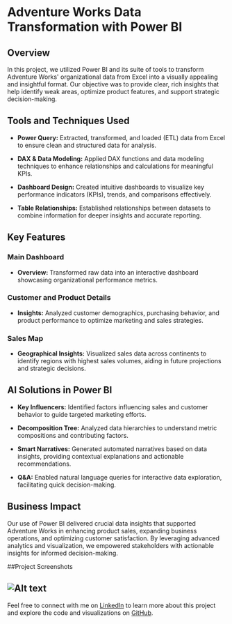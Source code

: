 # Adventure Works Data Transformation with Power BI

## Overview

In this project, we utilized Power BI and its suite of tools to transform Adventure Works' organizational data from Excel into a visually appealing and insightful format. Our objective was to provide clear, rich insights that help identify weak areas, optimize product features, and support strategic decision-making.

## Tools and Techniques Used

- **Power Query:** Extracted, transformed, and loaded (ETL) data from Excel to ensure clean and structured data for analysis.
  
- **DAX & Data Modeling:** Applied DAX functions and data modeling techniques to enhance relationships and calculations for meaningful KPIs.
  
- **Dashboard Design:** Created intuitive dashboards to visualize key performance indicators (KPIs), trends, and comparisons effectively.

- **Table Relationships:** Established relationships between datasets to combine information for deeper insights and accurate reporting.

## Key Features

### Main Dashboard

- **Overview:** Transformed raw data into an interactive dashboard showcasing organizational performance metrics.

### Customer and Product Details

- **Insights:** Analyzed customer demographics, purchasing behavior, and product performance to optimize marketing and sales strategies.

### Sales Map

- **Geographical Insights:** Visualized sales data across continents to identify regions with highest sales volumes, aiding in future projections and strategic decisions.

## AI Solutions in Power BI

- **Key Influencers:** Identified factors influencing sales and customer behavior to guide targeted marketing efforts.
  
- **Decomposition Tree:** Analyzed data hierarchies to understand metric compositions and contributing factors.
  
- **Smart Narratives:** Generated automated narratives based on data insights, providing contextual explanations and actionable recommendations.
  
- **Q&A:** Enabled natural language queries for interactive data exploration, facilitating quick decision-making.

## Business Impact

Our use of Power BI delivered crucial data insights that supported Adventure Works in enhancing product sales, expanding business operations, and optimizing customer satisfaction. By leveraging advanced analytics and visualization, we empowered stakeholders with actionable insights for informed decision-making.

##Project Screenshots

![Alt text](relative/path/to/image.png)
---

Feel free to connect with me on [LinkedIn](https://www.linkedin.com) to learn more about this project and explore the code and visualizations on [GitHub](https://github.com/yourusername/adventure-works-power-bi).
